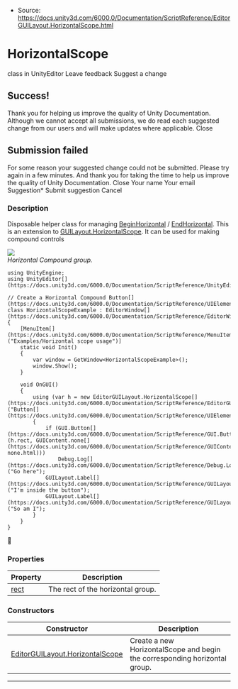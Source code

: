 * Source: https://docs.unity3d.com/6000.0/Documentation/ScriptReference/EditorGUILayout.HorizontalScope.html

# HorizontalScope
class in UnityEditor
Leave feedback
Suggest a change
## Success!
Thank you for helping us improve the quality of Unity Documentation. Although we cannot accept all submissions, we do read each suggested change from our users and will make updates where applicable.
Close
## Submission failed
For some reason your suggested change could not be submitted. Please <a>try again</a> in a few minutes. And thank you for taking the time to help us improve the quality of Unity Documentation.
Close
Your name Your email Suggestion* Submit suggestion
Cancel
### Description
Disposable helper class for managing [BeginHorizontal](https://docs.unity3d.com/6000.0/Documentation/ScriptReference/EditorGUILayout.BeginHorizontal.html) / [EndHorizontal](https://docs.unity3d.com/6000.0/Documentation/ScriptReference/EditorGUILayout.EndHorizontal.html).
This is an extension to [GUILayout.HorizontalScope](https://docs.unity3d.com/6000.0/Documentation/ScriptReference/GUILayout.HorizontalScope.html). It can be used for making compound controls  
  
![](https://docs.unity3d.com/6000.0/Documentation/StaticFiles/ScriptRefImages/BeginEndHorizontalExample.png)  
_Horizontal Compound group._
```
using UnityEngine;
using UnityEditor[](https://docs.unity3d.com/6000.0/Documentation/ScriptReference/UnityEditor.html);  
  
// Create a Horizontal Compound Button[](https://docs.unity3d.com/6000.0/Documentation/ScriptReference/UIElements.Button.html)
class HorizontalScopeExample : EditorWindow[](https://docs.unity3d.com/6000.0/Documentation/ScriptReference/EditorWindow.html)
{
    [MenuItem[](https://docs.unity3d.com/6000.0/Documentation/ScriptReference/MenuItem.html)("Examples/Horizontal scope usage")]
    static void Init()
    {
        var window = GetWindow<HorizontalScopeExample>();
        window.Show();
    }  
  
    void OnGUI()
    {
        using (var h = new EditorGUILayout.HorizontalScope[](https://docs.unity3d.com/6000.0/Documentation/ScriptReference/EditorGUILayout.HorizontalScope.html)("Button[](https://docs.unity3d.com/6000.0/Documentation/ScriptReference/UIElements.Button.html)"))
        {
            if (GUI.Button[](https://docs.unity3d.com/6000.0/Documentation/ScriptReference/GUI.Button.html)(h.rect, GUIContent.none[](https://docs.unity3d.com/6000.0/Documentation/ScriptReference/GUIContent-none.html)))
                Debug.Log[](https://docs.unity3d.com/6000.0/Documentation/ScriptReference/Debug.Log.html)("Go here");
            GUILayout.Label[](https://docs.unity3d.com/6000.0/Documentation/ScriptReference/GUILayout.Label.html)("I'm inside the button");
            GUILayout.Label[](https://docs.unity3d.com/6000.0/Documentation/ScriptReference/GUILayout.Label.html)("So am I");
        }
    }
}

```

### Properties
Property | Description  
---|---  
[rect](https://docs.unity3d.com/6000.0/Documentation/ScriptReference/EditorGUILayout.HorizontalScope-rect.html) | The rect of the horizontal group.  
### Constructors
Constructor | Description  
---|---  
[EditorGUILayout.HorizontalScope](https://docs.unity3d.com/6000.0/Documentation/ScriptReference/EditorGUILayout.HorizontalScope-ctor.html) | Create a new HorizontalScope and begin the corresponding horizontal group.  
* * *
